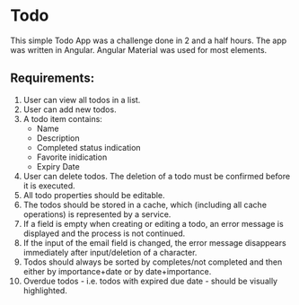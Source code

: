 # Todo

This simple Todo App was a challenge done in 2 and a half hours.
The app was written in Angular. Angular Material was used for most elements.

## Requirements:
1. User can view all todos in a list.
2. User can add new todos.
3. A todo item contains:
    - Name
    - Description
    - Completed status indication
    - Favorite inidication
    - Expiry Date
4. User can delete todos. The deletion of a todo must be confirmed before it is executed.
5. All todo properties should be editable.
6. The todos should be stored in a cache, which (including all cache operations) is represented by a service.
7. If a field is empty when creating or editing a todo, an error message is displayed and the process is not continued.
8. If the input of the email field is changed, the error message disappears immediately after input/deletion of a character.
9. Todos should always be sorted by completes/not completed and then either by importance+date or by date+importance.
10. Overdue todos - i.e. todos with expired due date - should be visually highlighted.
